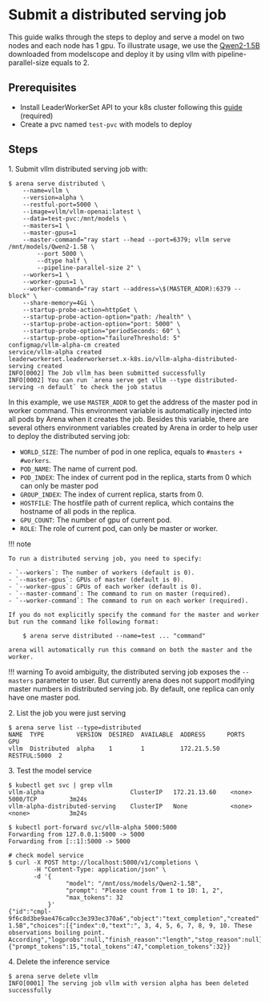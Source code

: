 # Submit a distributed serving job

This guide walks through the steps to deploy and serve a model on two nodes and each node has 1 gpu. To illustrate usage, we use the [Qwen2-1.5B](https://modelscope.cn/models/Qwen/Qwen2-1.5B) downloaded from modelscope and deploy it by using vllm with pipeline-parallel-size equals to 2.

## Prerequisites

- Install LeaderWorkerSet API to your k8s cluster following this [guide](https://github.com/kubernetes-sigs/lws/blob/main/docs/setup/install.md) (required)
- Create a pvc named `test-pvc` with models to deploy

## Steps

1\. Submit vllm distributed serving job with:

    $ arena serve distributed \
        --name=vllm \
        --version=alpha \
        --restful-port=5000 \
        --image=vllm/vllm-openai:latest \
        --data=test-pvc:/mnt/models \
        --masters=1 \
        --master-gpus=1
        --master-command="ray start --head --port=6379; vllm serve /mnt/models/Qwen2-1.5B \
            --port 5000 \
            --dtype half \
            --pipeline-parallel-size 2" \
        --workers=1 \
        --worker-gpus=1 \
        --worker-command="ray start --address=\$(MASTER_ADDR):6379 --block" \
        --share-memory=4Gi \
        --startup-probe-action=httpGet \
        --startup-probe-action-option="path: /health" \
        --startup-probe-action-option="port: 5000" \
        --startup-probe-option="periodSeconds: 60" \
        --startup-probe-option="failureThreshold: 5"
    configmap/vllm-alpha-cm created
    service/vllm-alpha created
    leaderworkerset.leaderworkerset.x-k8s.io/vllm-alpha-distributed-serving created
    INFO[0002] The Job vllm has been submitted successfully 
    INFO[0002] You can run `arena serve get vllm --type distributed-serving -n default` to check the job status
    
In this example, we use `MASTER_ADDR` to get the address of the master pod in worker command. This environment variable is automatically injected into all pods by Arena when it creates the job. Besides this variable, there are several others environment variables created by Arena in order to help user to deploy the distributed serving job:

- `WORLD_SIZE`: The number of pod in one replica, equals to `#masters + #workers`.
- `POD_NAME`: The name of current pod.
- `POD_INDEX`: The index of current pod in the replica, starts from 0 which can only be master pod
- `GROUP_INDEX`: The index of current replica, starts from 0.
- `HOSTFILE`: The hostfile path of current replica, which contains the hostname of all pods in the replica.
- `GPU_COUNT`: The number of gpu of current pod.
- `ROLE`: The role of current pod, can only be master or worker.

!!! note

    To run a distributed serving job, you need to specify:

    - `--workers`: The number of workers (default is 0).
    - `--master-gpus`: GPUs of master (default is 0).
    - `--worker-gpus`: GPUs of each worker (default is 0).
    - `--master-command`: The command to run on master (required).
    - `--worker-command`: The command to run on each worker (required).
    
    If you do not explicitly specify the command for the master and worker but run the command like following format:

        $ arena serve distributed --name=test ... "command"

    arena will automatically run this command on both the master and the worker.

!!! warning
    To avoid ambiguity, the distributed serving job exposes the `--masters` parameter to user. But currently arena does not support modifying master numbers in distributed serving job. By default, one replica can only have one master pod.

2\. List the job you were just serving

    $ arena serve list --type=distributed
    NAME  TYPE         VERSION  DESIRED  AVAILABLE  ADDRESS      PORTS         GPU
    vllm  Distributed  alpha    1        1          172.21.5.50  RESTFUL:5000  2

3\. Test the model service 
    
    $ kubectl get svc | grep vllm
    vllm-alpha                        ClusterIP   172.21.13.60    <none>        5000/TCP         3m24s
    vllm-alpha-distributed-serving    ClusterIP   None            <none>        <none>           3m24s

    $ kubectl port-forward svc/vllm-alpha 5000:5000
    Forwarding from 127.0.0.1:5000 -> 5000
    Forwarding from [::1]:5000 -> 5000

    # check model service
    $ curl -X POST http://localhost:5000/v1/completions \
           -H "Content-Type: application/json" \
           -d '{
                    "model": "/mnt/oss/models/Qwen2-1.5B",
                    "prompt": "Please count from 1 to 10: 1, 2",
                    "max_tokens": 32
               }'
    {"id":"cmpl-9f6c8d3be9ae476ca0cc3e393ec370a6","object":"text_completion","created":1730190958,"model":"/mnt/oss/models/Qwen2-1.5B","choices":[{"index":0,"text":", 3, 4, 5, 6, 7, 8, 9, 10. These observations boiling point. According","logprobs":null,"finish_reason":"length","stop_reason":null}],"usage":{"prompt_tokens":15,"total_tokens":47,"completion_tokens":32}}


4\. Delete the inference service
    
    $ arena serve delete vllm
    INFO[0001] The serving job vllm with version alpha has been deleted successfully